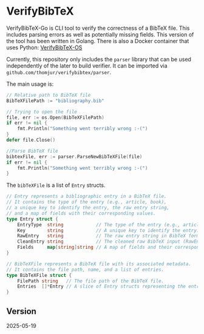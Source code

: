 # VerifyBibTeX
VerifyBibTeX-Go is CLI tool to verify the correctness of a BibTeX file. This includes parsing errors as well as potentially missing fields. This version of the tool has been written in Golang. There is also a Docker container that uses Python: [VerifyBibTeX-OS](https://github.com/phimisci/verifybibtex-os)

Currently, this repository only includes the `parser` library that can be used
independently of the later to build verifier. It can be imported via
`github.com/thomjur/verifybibtex/parser`.

The main usage is:

```go
// Relative path to BibTeX file
BibTeXFilePath := "bibliography.bib"

// Trying to open the file
file, err := os.Open(BibTeXFilePath)
if err != nil {
    fmt.Println("Something went terribly wrong :-(")
}
defer file.Close()

//Parse BibTeX file
bibtexFile, err := parser.ParseNewBibTeXFile(file)
if err != nil {
    fmt.Println("Something went terribly wrong :-(")
}

```

The `bibTeXFile` is a list of `Entry` structs.

```go
// Entry represents a bibliographic entry in a BibTeX file.
// It contains the type of the entry (e.g., article, book),
// a unique key to identify the entry, the raw entry string,
// and a map of fields with their corresponding values.
type Entry struct {
	EntryType  string            // The type of the entry (e.g., article, book).
	Key        string            // A unique key to identify the entry.
	RawEntry   string            // The raw entry string in BibTeX format.
	CleanEntry string            // The cleaned raw BibTeX input (RawEntry).
	Fields     map[string]string // A map of fields and their corresponding values.
}

// BibTeXFile represents a BibTeX file with its associated metadata.
// It contains the file path, name, and a list of entries.
type BibTeXFile struct {
	FilePath string   // The file path of the BibTeX file.
	Entries  []*Entry // A slice of Entry structs representing the entries in the BibTeX file.
}

```

## Version
2025-05-19
